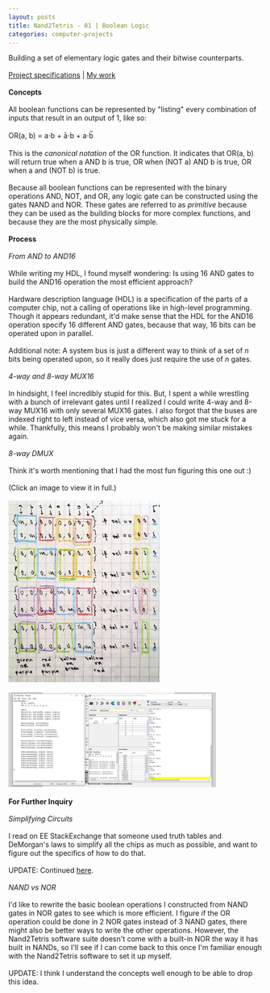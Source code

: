 ```yaml
---
layout: posts
title: Nand2Tetris - 01 | Boolean Logic
categories: computer-projects
---
```

Building a set of elementary logic gates and their bitwise counterparts.
<br><br>
<a href="https://www.nand2tetris.org/project01" target="_blank">Project specifications</a> | <a href="https://github.com/wangzi190/nand2tetris/tree/master/01" target="_blank">My work</a>
<br><br><b>Concepts</b>
<br><br>
All boolean functions can be represented by "listing" every combination of inputs that result in an output of 1, like so:
<br><br>OR(a, b) = a⋅b + ā⋅b + a⋅b̅
<br><br>This is the <i>canonical notation</i> of the OR function. It indicates that OR(a, b) will return true when a AND b is true, OR when (NOT a) AND b is true, OR when a and (NOT b) is true.
<br><br>Because all boolean functions can be represented with the binary operations AND, NOT, and OR, any logic gate can be constructed using the gates NAND and NOR. These gates are referred to as <i>primitive</i> because they can be used as the building blocks for more complex functions, and because they are the most physically simple.
<br><br>
<b>Process</b>
<br><br>
<i>From AND to AND16</i>
<br><br>While writing my HDL, I found myself wondering: Is using 16 AND gates to build the AND16 operation the most efficient approach?
<br><br>
Hardware description language (HDL) is a specification of the parts of a computer chip, not a calling of operations like in high-level programming.
Though it appears redundant, it'd make sense that the HDL for the AND16 operation specify 16 different AND gates, because that way, 16 bits can be operated upon in parallel.
<br><br>Additional note: A system bus is just a different way to think of a set of <i>n</i> bits being operated upon, so it really does just require the use of <i>n</i> gates.
<br><br>
<i>4-way and 8-way MUX16</i>
<br><br>
In hindsight, I feel incredibly stupid for this. But, I spent a while wrestling with a bunch of irrelevant gates until I realized I could write 4-way and 8-way MUX16 with only several MUX16 gates. I also forgot that the buses are indexed right to left instead of vice versa, which also got me stuck for a while. Thankfully, this means I probably won't be making similar mistakes again.
<br><br>
<i>8-way DMUX</i>
<br><br>
Think it's worth mentioning that I had the most fun figuring this one out :)
<br><br>(Click an image to view it in full.)
<br><br>
<a href="/images/for-posts/paper_dmux.png" target="_blank"><img src="/images/for-posts/paper_dmux.png" width="300px"></a>
<br><br><a href="/images/for-posts/dmux8way_sc.PNG" target="_blank"><img src="/images/for-posts/dmux8way_sc.PNG" width="412px"></a>
<br><br>
<b>For Further Inquiry</b>
<br><br>
<i>Simplifying Circuits</i>
<br><br>
I read on EE StackExchange that someone used truth tables and DeMorgan's laws to simplify all the chips as much as possible, and want to figure out the specifics of how to do that.
<br><br>UPDATE: Continued <a href="/projectlog/2023/05/02/simplifying-circuits.html" target="frame"><u>h</u>ere</a>.
<br><br>
<i>NAND vs NOR</i>
<br><br>I'd like to rewrite the basic boolean operations I constructed from NAND gates in NOR gates to see which is more efficient. I figure if the OR operation could be done in 2 NOR gates instead of 3 NAND gates, there might also be better ways to write the other operations. However, the Nand2Tetris software suite doesn't come with a built-in NOR the way it has built in NANDs, so I'll see if I can come back to this once I'm familiar enough with the Nand2Tetris software to set it up myself.
<br><br>UPDATE: I think I understand the concepts well enough to be able to drop this idea.